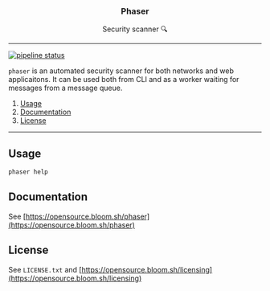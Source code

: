 <p align="center">
  <h3 align="center">Phaser</h3>
  <p align="center">Security scanner 🔍</p>
</p>

--------

[![pipeline status](https://gitlab.com/bloom42/phaser/badges/master/pipeline.svg)](https://gitlab.com/bloom42/phaser/commits/master)


`phaser` is an automated security scanner for both networks and web applicaitons.
It can be used both from CLI and as a worker waiting for messages from a message queue.

1. [Usage](#usage)
2. [Documentation](#documentation)
3. [License](#license)

-------------------

## Usage

```bash
phaser help
```


## Documentation

See [https://opensource.bloom.sh/phaser](https://opensource.bloom.sh/phaser)


## License

See `LICENSE.txt` and [https://opensource.bloom.sh/licensing](https://opensource.bloom.sh/licensing)
